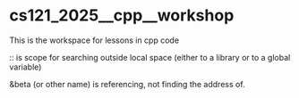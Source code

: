 # cs121_2025__cpp__workshop
This is the workspace for lessons in cpp code


:: is scope for searching outside local space (either to a library or to a global variable)

&beta (or other name) is referencing, not finding the address of.
